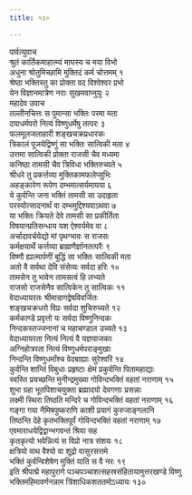 ```yaml
---
title: १३०

---
```

पार्वत्युवाच  
श्रुतं कार्तिकमाहात्म्यं माघस्य च मया विभो  
अधुना श्रोतुमिच्छामि मुक्तिदं कर्म चोत्तमम् १  
श्रेष्ठा भक्तिस्तु का प्रोक्ता वद विश्वेश्वर प्रभो  
येन विज्ञानमात्रेण नराः सुखमवाप्नुयुः २  
महादेव उवाच  
तल्लीनचित्तः स पुमान्सा भक्तिः परमा मता  
दयाधर्मपरो नित्यं विष्णुधर्मेषु तत्परः ३  
फलमूलजलाहारी शङ्खचक्रप्रधारकः  
त्रिकालं पूजयेद्विष्णुं सा भक्तिः सात्विकी मता ४  
उत्तमा सात्विकी प्रोक्ता राजसी चैव मध्यमा  
कनिष्ठा तामसी चैव त्रिविधा भक्तिरुच्यते ५  
श्रीधरे तु प्रकर्त्तव्या मुक्तिकामफलेप्सुभिः  
अहङ्कारेण रूपेण दम्भमात्सर्यमायया ६  
ये कुर्वन्ति जना भक्तिं तामसी सा उदाहृता  
परस्योत्सादनार्थं वा दम्भमुद्दिश्यवाऽथवा ७  
या भक्तिः क्रियते देवे तामसी सा प्रकीर्तिता  
विषयान्प्रतिसन्धाय यश ऐश्वर्यमेव वा ८  
अर्चादावर्चयेद्यो मां पृथग्भावः स राजसः  
कर्मक्षयार्थे कर्त्तव्या ब्राह्मणैर्ज्ञानतत्परैः ९  
विष्णौ ह्यात्मार्पणीं बुद्धिं सा भक्तिः सात्विकी मता  
अतो वै सर्वथा देवि संसेव्यः सर्वदा हरिः १०  
तामसेन तु भावेन तामसत्वं हि लभ्यते  
राजसो राजसेनैव सात्विकेन तु सात्विकः ११  
वेदाध्यायरतः श्रीमान्रागद्वेषविवर्जितः  
शङ्खचक्रधरो विप्रः सर्वदा शुचिरुच्यते १२  
कर्मकाण्डे प्रवृत्तो यः सर्वदा विष्णुनिन्दकः  
निन्दकस्तज्जनानां च महाचण्डाल उच्यते १३  
वेदाध्यायरता नित्यं नित्यं वै यज्ञयाजकाः  
अग्निहोत्ररता नित्यं विष्णुधर्मपराङ्मुखाः  
निन्दन्ति विष्णुधर्मांश्च वेदबाह्याः सुरेश्वरि १४  
कुर्वन्ति शान्तिं विबुधाः प्रहृष्टाः क्षेमं प्रकुर्वन्ति पितामहाद्याः  
स्वस्ति प्रयच्छन्ति मुनीन्द्रमुख्या गोविन्दभक्तिं वहतां नराणाम् १५  
शुभा ग्रहा भूतपिशाचयुक्ता ब्रह्मादयो देवगणाः प्रसन्नाः  
लक्ष्मी स्थिरा तिष्ठति मन्दिरे च गोविन्दभक्तिं वहतां नराणाम् १६  
गङ्गा गया नैमिषपुष्कराणि काशी प्रयागं कुरुजाङ्गलानि  
तिष्ठन्ति देहे कृतभक्तिपूर्वं गोविन्दभक्तिं वहतां नराणाम् १७  
एवमाराधयेद्विद्वान्भगवन्तं श्रिया सह  
कृतकृत्यो भवेन्नित्यं स विप्रो नात्र संशयः १८  
क्षत्रियो वाथ वैश्यो वा शूद्रो वासुरसत्तमे  
भक्तिं कुर्वन्विशेषेण मुक्तिं याति स वै नरः १९  
इति श्रीपाद्मे महापुराणे पञ्चपञ्चाशत्सहस्रसंहितायामुत्तरखण्डे विष्णु  
भक्तिमहिमावर्णनन्नाम त्रिंशाधिकशततमोऽध्यायः १३०
